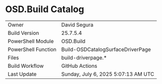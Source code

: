 ﻿# OSD.Build Catalog

| | |
|-|-|
| Owner | David Segura |
| Build Version | 25.7.5.4 |
| PowerShell Module | OSD.Build |
| PowerShell Function | Build-OSDCatalogSurfaceDriverPage |
| Files | build-driverpage.* |
| Build Workflow | GitHub Actions |
| Last Update | Sunday, July 6, 2025 5:07:13 AM UTC |
